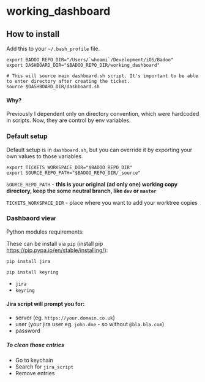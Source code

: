 # working_dashboard

## How to install

Add this to your `~/.bash_profile` file.

```
export BADOO_REPO_DIR="/Users/`whoami`/Development/iOS/Badoo"
export DASHBOARD_DIR="$BADOO_REPO_DIR/working_dashboard"

# This will source main dashboard.sh script. It's important to be able to enter directory after creating the ticket.
source $DASHBOARD_DIR/dashboard.sh
```

#### Why?

Previously I dependent only on directory convention, which were hardcoded in scripts. Now, they are control by env variables.

### Default setup

Default setup is in `dashboard.sh`, but you can override it by exporting your own values to those variables.

```
export TICKETS_WORKSPACE_DIR="$BADOO_REPO_DIR"
export SOURCE_REPO_PATH="$BADOO_REPO_DIR/_source"
```

`SOURCE_REPO_PATH` - **this is your original (ad only one) working copy directory, keep the some neutral branch, like `dev` or `master`**

`TICKETS_WORKSPACE_DIR` - place where you want to add your worktree copies

### Dashbaord view

Python modules requirements:

These can be install via `pip` (install pip https://pip.pypa.io/en/stable/installing/):

`pip install jira`

`pip install keyring`

* `jira`
* `keyring`

#### Jira script will prompt you for:

* server (eg. `https://your.domain.co.uk`)
* user (your jira user eg. `john.doe` - so without `@bla.bla.com`)
* password

##### To clean those entries

* Go to keychain
* Search for `jira_script`
* Remove entries

